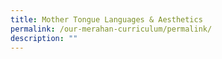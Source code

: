 ```yaml
---
title: Mother Tongue Languages & Aesthetics
permalink: /our-merahan-curriculum/permalink/
description: ""
---
```

